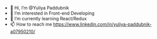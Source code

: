 - 👋 Hi, I’m @Yuliya Paddubnik
- 👀 I’m interested in Front-end Developing
- 🌱 I’m currently learning React/Redux
- 📫 How to reach me https://www.linkedin.com/in/yuliya-paddubnik-a07950210/

<!---
YuPodd/YuPodd is a ✨ special ✨ repository because its `README.md` (this file) appears on your GitHub profile.
You can click the Preview link to take a look at your changes.
--->
